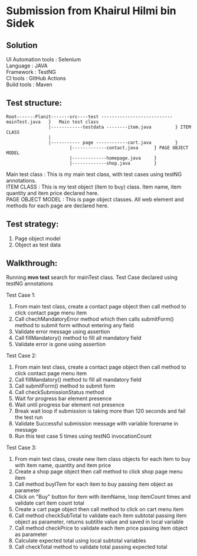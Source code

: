 # Submission from Khairul Hilmi bin Sidek

## Solution
UI Automation tools : Selenium  
Language            : JAVA  
Framework           : TestNG  
CI tools            : GItHub Actions  
Build tools         : Maven

## Test structure: 

	Root-------Planit-------src----test --------------------------- mainTest.java   }   Main test class  
					|------------testdata --------item.java         } ITEM CLASS  
					|
					|----------- page ------------cart.java         }  
							|-------------contact.java      } PAGE OBJECT MODEL  
				 			|-------------homepage.java     }   
							|-------------shop.java         }  

Main test class   : This is my main test class, with test cases using testNG annotations.  
ITEM CLASS        : This is my test object (item to buy) class. Item name, item quantity and item price declared here.  
PAGE OBJECT MODEL : This is page object classes. All web element and methods for each page are declared here.

## Test strategy:
1. Page object model
2. Object as test data

## Walkthrough: 


Running **mvn test** search for mainTest class. Test Case declared using testNG annotations 


Test Case 1:  
1. From main test class, create a contact page object then call method to click contact page menu item
2. Call chechMandatoryError method which then calls submitForm() method to submit form without entering any field
3. Validate error message using assertion
4. Call fillMandatory() method to fill all mandatory field
5. Validate error is gone using assertion

Test Case 2:  
1. From main test class, create a contact page object then call method to click contact page menu item
2. Call fillMandatory() method to fill all mandatory field
3. Call submitForm() method to submit form
4. Call checkSubmissionStatus method
5. Wait for progress bar element presence
6. Wait until progress bar element not presence
7. Break wait loop if submission is taking more than 120 seconds and fail the test run
8. Validate Successful submission message with variable forename in message
9. Run this test case 5 times using testNG invocationCount

Test Case 3:  
1. From main test class, create new item class objects for each item to buy with item name, quantity and item price
2. Create a shop page object then call method to click shop page menu item
3. Call method buyITem for each item to buy passing item object as parameter
4. Click on "Buy" button for item with itemName, loop itemCount times and validate cart item count total
5. Create a cart page object then call method to click on cart menu item
6. Call method checkSubTotal to validate each item subtotal passing item object as parameter, returns subtitle value and saved in local variable
7. Call method checkPrice to validate each item price passing item object as parameter
8. Calculate expected total using local subtotal variables
9. Call checkTotal method to validate total passing expected total

